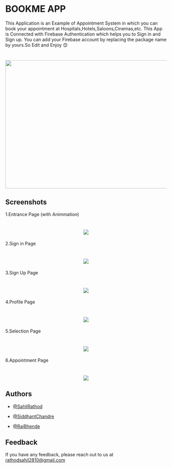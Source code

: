 
# BOOKME APP

This Application is an Example of Appointment System in which you can book your appointment at Hospitals,Hotels,Saloons,Cinemas,etc.
This App is Connected with Firebase Authentication which helps you to Sign in and Sign up.
You can add your Firebase account by replacing the package name by yours.So Edit and Enjoy 😊 

<h1 align="center"> <img  src = "https://raw.githubusercontent.com/Sahil-Rathod/BOOKME-App/main/BOOKME%20App/app/src/main/res/drawable/logo.jpg"  height ="400px" width="700px"></h1>
    

## Screenshots

1.Entrance Page (with Animmation)

<h1 align="center"> <img  src = "https://raw.githubusercontent.com/Sahil-Rathod/BOOKME-App/main/BOOKME%20App/app/src/main/res/drawable/Entrance.png" > </h1>


2.Sign in Page

<h1 align="center"> <img  src = "https://raw.githubusercontent.com/Sahil-Rathod/BOOKME-App/main/BOOKME%20App/app/src/main/res/drawable/signin.png" > </h1>

3.Sign Up Page 

<h1 align="center"> <img  src = "https://raw.githubusercontent.com/Sahil-Rathod/BOOKME-App/main/BOOKME%20App/app/src/main/res/drawable/signup.png" > </h1>

4.Profile Page

<h1 align="center"> <img  src = "https://raw.githubusercontent.com/Sahil-Rathod/BOOKME-App/main/BOOKME%20App/app/src/main/res/drawable/profile.png" > </h1>

5.Selection Page

<h1 align="center"> <img  src = "https://raw.githubusercontent.com/Sahil-Rathod/BOOKME-App/main/BOOKME%20App/app/src/main/res/drawable/choose.png" > </h1>

6.Appointment Page

<h1 align="center"> <img  src = "https://raw.githubusercontent.com/Sahil-Rathod/BOOKME-App/main/BOOKME%20App/app/src/main/res/drawable/booking%20page.png" > </h1>


## Authors

- [@SahilRathod](https://github.com/Sahil-Rathod)

- [@SiddhantChandre](https://github.com/SIDDHANT045)

- [@RajBhende](https://github.com/RajBhende)


  
## Feedback

If you have any feedback, please reach out to us at rathodsahil2810@gmail.com

  
